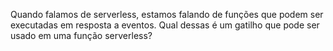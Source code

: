 Quando falamos de serverless, estamos falando de funções que podem ser executadas em resposta a eventos. Qual dessas é um gatilho que pode ser usado em uma função serverless?

